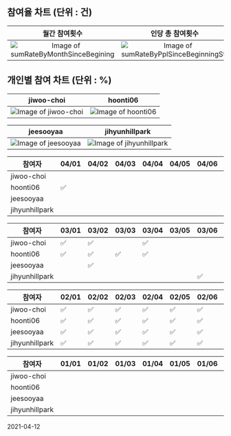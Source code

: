 ## 참여율 차트 (단위 : 건)
|월간 참여횟수|인당 총 참여횟수|
|:-:|:-:
|![Image of sumRateByMonthSinceBegining](https://quickchart.io/chart?c={"type":"bar","data":{"labels":["202101","202102","202103","202104"],"datasets":[{"backgroundColor":"rgb(75,192,192)","data":[32,66,53,1]}]},"options":{"legend":{"display":false}}})|![Image of sumRateByPplSinceBeginningStr](https://quickchart.io/chart?c={"type":"bar","data":{"labels":["jiwoo-choi","hoonti06","jeesooyaa","jihyunhillpark"],"datasets":[{"backgroundColor":"rgb(255,99,132)","data":[45,52,34,21]}]},"options":{"legend":{"display":false}}})
## 개인별 참여 차트 (단위 : %)
|jiwoo-choi|hoonti06
|:-:|:-:
|![Image of jiwoo-choi](https://quickchart.io/chart?c={"type":"bar","data":{"labels":["2021-01","2021-02","2021-03","2021-04"],"datasets":[{"backgroundColor":"rgb(54,162,235)","data":[26,71,55,0]}]},"options":{"legend":{"display":false},"scales":{"yAxes":[{"ticks":{"stepSize":5,"min":0,"max":100}}]}}})|![Image of hoonti06](https://quickchart.io/chart?c={"type":"bar","data":{"labels":["2021-01","2021-02","2021-03","2021-04"],"datasets":[{"backgroundColor":"rgb(54,162,235)","data":[29,75,68,3]}]},"options":{"legend":{"display":false},"scales":{"yAxes":[{"ticks":{"stepSize":5,"min":0,"max":100}}]}}})

|jeesooyaa|jihyunhillpark
|:-:|:-:
|![Image of jeesooyaa](https://quickchart.io/chart?c={"type":"bar","data":{"labels":["2021-01","2021-02","2021-03","2021-04"],"datasets":[{"backgroundColor":"rgb(54,162,235)","data":[26,50,39,0]}]},"options":{"legend":{"display":false},"scales":{"yAxes":[{"ticks":{"stepSize":5,"min":0,"max":100}}]}}})|![Image of jihyunhillpark](https://quickchart.io/chart?c={"type":"bar","data":{"labels":["2021-01","2021-02","2021-03","2021-04"],"datasets":[{"backgroundColor":"rgb(54,162,235)","data":[23,39,10,0]}]},"options":{"legend":{"display":false},"scales":{"yAxes":[{"ticks":{"stepSize":5,"min":0,"max":100}}]}}})

참여자|04/01|04/02|04/03|04/04|04/05|04/06|04/07|04/08|04/09|04/10|04/11|04/12|04/13|04/14|04/15|04/16|04/17|04/18|04/19|04/20|04/21|04/22|04/23|04/24|04/25|04/26|04/27|04/28|04/29|04/30
|--|--|--|--|--|--|--|--|--|--|--|--|--|--|--|--|--|--|--|--|--|--|--|--|--|--|--|--|--|--|--
jiwoo-choi| | | | | | | | | | | | | | | | | | | | | | | | | | | | | | 
hoonti06|✅| | | | | | | | | | | | | | | | | | | | | | | | | | | | | 
jeesooyaa| | | | | | | | | | | | | | | | | | | | | | | | | | | | | | 
jihyunhillpark| | | | | | | | | | | | | | | | | | | | | | | | | | | | | | 

참여자|03/01|03/02|03/03|03/04|03/05|03/06|03/07|03/08|03/09|03/10|03/11|03/12|03/13|03/14|03/15|03/16|03/17|03/18|03/19|03/20|03/21|03/22|03/23|03/24|03/25|03/26|03/27|03/28|03/29|03/30|03/31
|--|--|--|--|--|--|--|--|--|--|--|--|--|--|--|--|--|--|--|--|--|--|--|--|--|--|--|--|--|--|--|--
jiwoo-choi|✅|✅| |✅| | |✅| |✅|✅| | |✅| |✅|✅|✅|✅| | | |✅|✅|✅|✅|✅| |✅| | | 
hoonti06|✅|✅|✅|✅| | | |✅| |✅|✅|✅| | |✅|✅|✅|✅| |✅| |✅|✅|✅|✅|✅|✅| |✅|✅| 
jeesooyaa| |✅| | | | | |✅|✅| | | | | |✅|✅|✅|✅|✅| |✅| | | | | | |✅|✅| |✅
jihyunhillpark| | | | | |✅| | | | | | | | | |✅| | | | | | | | | | | | |✅| | 

참여자|02/01|02/02|02/03|02/04|02/05|02/06|02/07|02/08|02/09|02/10|02/11|02/12|02/13|02/14|02/15|02/16|02/17|02/18|02/19|02/20|02/21|02/22|02/23|02/24|02/25|02/26|02/27|02/28
|--|--|--|--|--|--|--|--|--|--|--|--|--|--|--|--|--|--|--|--|--|--|--|--|--|--|--|--|--
jiwoo-choi|✅|✅|✅|✅|✅|✅| |✅| |✅| | | | |✅|✅|✅|✅|✅|✅| |✅|✅|✅|✅|✅| |✅
hoonti06|✅|✅|✅|✅|✅|✅| |✅|✅|✅| |✅| | |✅|✅|✅|✅|✅|✅| |✅|✅|✅|✅|✅| | 
jeesooyaa|✅|✅|✅|✅|✅|✅| | |✅| |✅| |✅| |✅| |✅|✅| |✅| | |✅| | | | | 
jihyunhillpark|✅|✅|✅|✅|✅|✅| |✅| |✅|✅| | | |✅|✅| | | | | | | | | | | | 

참여자|01/01|01/02|01/03|01/04|01/05|01/06|01/07|01/08|01/09|01/10|01/11|01/12|01/13|01/14|01/15|01/16|01/17|01/18|01/19|01/20|01/21|01/22|01/23|01/24|01/25|01/26|01/27|01/28|01/29|01/30|01/31
|--|--|--|--|--|--|--|--|--|--|--|--|--|--|--|--|--|--|--|--|--|--|--|--|--|--|--|--|--|--|--|--
jiwoo-choi| | | | | | | | | | | | | | | | | | | | | | |✅|✅|✅|✅|✅|✅|✅| |✅
hoonti06| | | | | | | | | | | | | | | | | | | | | | |✅|✅|✅|✅|✅|✅|✅|✅|✅
jeesooyaa| | | | | | | | | | | | | | | | | | | | | | |✅|✅|✅|✅|✅| |✅|✅|✅
jihyunhillpark| | | | | | | | | | | | | | | | | | | | | | |✅|✅|✅| |✅| |✅|✅|✅


2021-04-12
